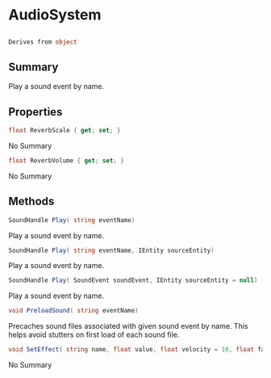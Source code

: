 # AudioSystem

## 
```c#
Derives from object
```

## Summary

Play a sound event by name.
## Properties

```c#
float ReverbScale { get; set; } 
```
No Summary
```c#
float ReverbVolume { get; set; } 
```
No Summary
## Methods

```c#
SoundHandle Play( string eventName) 
```
Play a sound event by name.
```c#
SoundHandle Play( string eventName, IEntity sourceEntity) 
```
Play a sound event by name.
```c#
SoundHandle Play( SoundEvent soundEvent, IEntity sourceEntity = null) 
```
Play a sound event by name.
```c#
void PreloadSound( string eventName) 
```
Precaches sound files associated with given sound event by name.
This helps avoid stutters on first load of each sound file.
```c#
void SetEffect( string name, float value, float velocity = 10, float fadeOut = -1) 
```
No Summary
